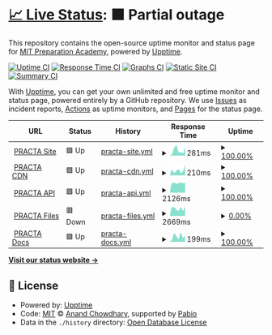# [📈 Live Status](https://demo.upptime.js.org): <!--live status--> **🟧 Partial outage**

This repository contains the open-source uptime monitor and status page for [MIT Preparation Academy](mitpa.tech), powered by [Upptime](https://github.com/upptime/upptime).

[![Uptime CI](https://github.com/MITPAcademy/status.mitpa.tech/workflows/Uptime%20CI/badge.svg)](https://github.com/MITPAcademy/status.mitpa.tech/actions?query=workflow%3A%22Uptime+CI%22)
[![Response Time CI](https://github.com/MITPAcademy/status.mitpa.tech/workflows/Response%20Time%20CI/badge.svg)](https://github.com/MITPAcademy/status.mitpa.tech/actions?query=workflow%3A%22Response+Time+CI%22)
[![Graphs CI](https://github.com/MITPAcademy/status.mitpa.tech/workflows/Graphs%20CI/badge.svg)](https://github.com/MITPAcademy/status.mitpa.tech/actions?query=workflow%3A%22Graphs+CI%22)
[![Static Site CI](https://github.com/MITPAcademy/status.mitpa.tech/workflows/Static%20Site%20CI/badge.svg)](https://github.com/MITPAcademy/status.mitpa.tech/actions?query=workflow%3A%22Static+Site+CI%22)
[![Summary CI](https://github.com/MITPAcademy/status.mitpa.tech/workflows/Summary%20CI/badge.svg)](https://github.com/MITPAcademy/status.mitpa.tech/actions?query=workflow%3A%22Summary+CI%22)

With [Upptime](https://upptime.js.org), you can get your own unlimited and free uptime monitor and status page, powered entirely by a GitHub repository. We use [Issues](https://github.com/MITPAcademy/status.mitpa.tech/issues) as incident reports, [Actions](https://github.com/MITPAcademy/status.mitpa.tech/actions) as uptime monitors, and [Pages](https://demo.upptime.js.org) for the status page.

<!--start: status pages-->
<!-- This summary is generated by Upptime (https://github.com/upptime/upptime) -->
<!-- Do not edit this manually, your changes will be overwritten -->
<!-- prettier-ignore -->
| URL | Status | History | Response Time | Uptime |
| --- | ------ | ------- | ------------- | ------ |
| <img alt="" src="https://icons.duckduckgo.com/ip3/www.practa.tech.ico" height="13"> [PRACTA Site](https://www.practa.tech) | 🟩 Up | [practa-site.yml](https://github.com/PRACTAcademy/status.practa.tech/commits/HEAD/history/practa-site.yml) | <details><summary><img alt="Response time graph" src="./graphs/practa-site/response-time-week.png" height="20"> 281ms</summary><br><a href="https://PRACTAcademy.github.io/status.practa.tech/history/practa-site"><img alt="Response time 369" src="https://img.shields.io/endpoint?url=https%3A%2F%2Fraw.githubusercontent.com%2FPRACTAcademy%2Fstatus.practa.tech%2FHEAD%2Fapi%2Fpracta-site%2Fresponse-time.json"></a><br><a href="https://PRACTAcademy.github.io/status.practa.tech/history/practa-site"><img alt="24-hour response time 269" src="https://img.shields.io/endpoint?url=https%3A%2F%2Fraw.githubusercontent.com%2FPRACTAcademy%2Fstatus.practa.tech%2FHEAD%2Fapi%2Fpracta-site%2Fresponse-time-day.json"></a><br><a href="https://PRACTAcademy.github.io/status.practa.tech/history/practa-site"><img alt="7-day response time 281" src="https://img.shields.io/endpoint?url=https%3A%2F%2Fraw.githubusercontent.com%2FPRACTAcademy%2Fstatus.practa.tech%2FHEAD%2Fapi%2Fpracta-site%2Fresponse-time-week.json"></a><br><a href="https://PRACTAcademy.github.io/status.practa.tech/history/practa-site"><img alt="30-day response time 337" src="https://img.shields.io/endpoint?url=https%3A%2F%2Fraw.githubusercontent.com%2FPRACTAcademy%2Fstatus.practa.tech%2FHEAD%2Fapi%2Fpracta-site%2Fresponse-time-month.json"></a><br><a href="https://PRACTAcademy.github.io/status.practa.tech/history/practa-site"><img alt="1-year response time 369" src="https://img.shields.io/endpoint?url=https%3A%2F%2Fraw.githubusercontent.com%2FPRACTAcademy%2Fstatus.practa.tech%2FHEAD%2Fapi%2Fpracta-site%2Fresponse-time-year.json"></a></details> | <details><summary><a href="https://PRACTAcademy.github.io/status.practa.tech/history/practa-site">100.00%</a></summary><a href="https://PRACTAcademy.github.io/status.practa.tech/history/practa-site"><img alt="All-time uptime 99.88%" src="https://img.shields.io/endpoint?url=https%3A%2F%2Fraw.githubusercontent.com%2FPRACTAcademy%2Fstatus.practa.tech%2FHEAD%2Fapi%2Fpracta-site%2Fuptime.json"></a><br><a href="https://PRACTAcademy.github.io/status.practa.tech/history/practa-site"><img alt="24-hour uptime 100.00%" src="https://img.shields.io/endpoint?url=https%3A%2F%2Fraw.githubusercontent.com%2FPRACTAcademy%2Fstatus.practa.tech%2FHEAD%2Fapi%2Fpracta-site%2Fuptime-day.json"></a><br><a href="https://PRACTAcademy.github.io/status.practa.tech/history/practa-site"><img alt="7-day uptime 100.00%" src="https://img.shields.io/endpoint?url=https%3A%2F%2Fraw.githubusercontent.com%2FPRACTAcademy%2Fstatus.practa.tech%2FHEAD%2Fapi%2Fpracta-site%2Fuptime-week.json"></a><br><a href="https://PRACTAcademy.github.io/status.practa.tech/history/practa-site"><img alt="30-day uptime 99.90%" src="https://img.shields.io/endpoint?url=https%3A%2F%2Fraw.githubusercontent.com%2FPRACTAcademy%2Fstatus.practa.tech%2FHEAD%2Fapi%2Fpracta-site%2Fuptime-month.json"></a><br><a href="https://PRACTAcademy.github.io/status.practa.tech/history/practa-site"><img alt="1-year uptime 99.88%" src="https://img.shields.io/endpoint?url=https%3A%2F%2Fraw.githubusercontent.com%2FPRACTAcademy%2Fstatus.practa.tech%2FHEAD%2Fapi%2Fpracta-site%2Fuptime-year.json"></a></details>
| <img alt="" src="https://icons.duckduckgo.com/ip3/cdn.practa.tech.ico" height="13"> [PRACTA CDN](https://cdn.practa.tech) | 🟩 Up | [practa-cdn.yml](https://github.com/PRACTAcademy/status.practa.tech/commits/HEAD/history/practa-cdn.yml) | <details><summary><img alt="Response time graph" src="./graphs/practa-cdn/response-time-week.png" height="20"> 210ms</summary><br><a href="https://PRACTAcademy.github.io/status.practa.tech/history/practa-cdn"><img alt="Response time 317" src="https://img.shields.io/endpoint?url=https%3A%2F%2Fraw.githubusercontent.com%2FPRACTAcademy%2Fstatus.practa.tech%2FHEAD%2Fapi%2Fpracta-cdn%2Fresponse-time.json"></a><br><a href="https://PRACTAcademy.github.io/status.practa.tech/history/practa-cdn"><img alt="24-hour response time 174" src="https://img.shields.io/endpoint?url=https%3A%2F%2Fraw.githubusercontent.com%2FPRACTAcademy%2Fstatus.practa.tech%2FHEAD%2Fapi%2Fpracta-cdn%2Fresponse-time-day.json"></a><br><a href="https://PRACTAcademy.github.io/status.practa.tech/history/practa-cdn"><img alt="7-day response time 210" src="https://img.shields.io/endpoint?url=https%3A%2F%2Fraw.githubusercontent.com%2FPRACTAcademy%2Fstatus.practa.tech%2FHEAD%2Fapi%2Fpracta-cdn%2Fresponse-time-week.json"></a><br><a href="https://PRACTAcademy.github.io/status.practa.tech/history/practa-cdn"><img alt="30-day response time 236" src="https://img.shields.io/endpoint?url=https%3A%2F%2Fraw.githubusercontent.com%2FPRACTAcademy%2Fstatus.practa.tech%2FHEAD%2Fapi%2Fpracta-cdn%2Fresponse-time-month.json"></a><br><a href="https://PRACTAcademy.github.io/status.practa.tech/history/practa-cdn"><img alt="1-year response time 317" src="https://img.shields.io/endpoint?url=https%3A%2F%2Fraw.githubusercontent.com%2FPRACTAcademy%2Fstatus.practa.tech%2FHEAD%2Fapi%2Fpracta-cdn%2Fresponse-time-year.json"></a></details> | <details><summary><a href="https://PRACTAcademy.github.io/status.practa.tech/history/practa-cdn">100.00%</a></summary><a href="https://PRACTAcademy.github.io/status.practa.tech/history/practa-cdn"><img alt="All-time uptime 99.88%" src="https://img.shields.io/endpoint?url=https%3A%2F%2Fraw.githubusercontent.com%2FPRACTAcademy%2Fstatus.practa.tech%2FHEAD%2Fapi%2Fpracta-cdn%2Fuptime.json"></a><br><a href="https://PRACTAcademy.github.io/status.practa.tech/history/practa-cdn"><img alt="24-hour uptime 100.00%" src="https://img.shields.io/endpoint?url=https%3A%2F%2Fraw.githubusercontent.com%2FPRACTAcademy%2Fstatus.practa.tech%2FHEAD%2Fapi%2Fpracta-cdn%2Fuptime-day.json"></a><br><a href="https://PRACTAcademy.github.io/status.practa.tech/history/practa-cdn"><img alt="7-day uptime 100.00%" src="https://img.shields.io/endpoint?url=https%3A%2F%2Fraw.githubusercontent.com%2FPRACTAcademy%2Fstatus.practa.tech%2FHEAD%2Fapi%2Fpracta-cdn%2Fuptime-week.json"></a><br><a href="https://PRACTAcademy.github.io/status.practa.tech/history/practa-cdn"><img alt="30-day uptime 99.90%" src="https://img.shields.io/endpoint?url=https%3A%2F%2Fraw.githubusercontent.com%2FPRACTAcademy%2Fstatus.practa.tech%2FHEAD%2Fapi%2Fpracta-cdn%2Fuptime-month.json"></a><br><a href="https://PRACTAcademy.github.io/status.practa.tech/history/practa-cdn"><img alt="1-year uptime 99.88%" src="https://img.shields.io/endpoint?url=https%3A%2F%2Fraw.githubusercontent.com%2FPRACTAcademy%2Fstatus.practa.tech%2FHEAD%2Fapi%2Fpracta-cdn%2Fuptime-year.json"></a></details>
| <img alt="" src="https://icons.duckduckgo.com/ip3/api.practa.tech.ico" height="13"> [PRACTA API](https://api.practa.tech/status) | 🟩 Up | [practa-api.yml](https://github.com/PRACTAcademy/status.practa.tech/commits/HEAD/history/practa-api.yml) | <details><summary><img alt="Response time graph" src="./graphs/practa-api/response-time-week.png" height="20"> 2126ms</summary><br><a href="https://PRACTAcademy.github.io/status.practa.tech/history/practa-api"><img alt="Response time 630" src="https://img.shields.io/endpoint?url=https%3A%2F%2Fraw.githubusercontent.com%2FPRACTAcademy%2Fstatus.practa.tech%2FHEAD%2Fapi%2Fpracta-api%2Fresponse-time.json"></a><br><a href="https://PRACTAcademy.github.io/status.practa.tech/history/practa-api"><img alt="24-hour response time 782" src="https://img.shields.io/endpoint?url=https%3A%2F%2Fraw.githubusercontent.com%2FPRACTAcademy%2Fstatus.practa.tech%2FHEAD%2Fapi%2Fpracta-api%2Fresponse-time-day.json"></a><br><a href="https://PRACTAcademy.github.io/status.practa.tech/history/practa-api"><img alt="7-day response time 2126" src="https://img.shields.io/endpoint?url=https%3A%2F%2Fraw.githubusercontent.com%2FPRACTAcademy%2Fstatus.practa.tech%2FHEAD%2Fapi%2Fpracta-api%2Fresponse-time-week.json"></a><br><a href="https://PRACTAcademy.github.io/status.practa.tech/history/practa-api"><img alt="30-day response time 996" src="https://img.shields.io/endpoint?url=https%3A%2F%2Fraw.githubusercontent.com%2FPRACTAcademy%2Fstatus.practa.tech%2FHEAD%2Fapi%2Fpracta-api%2Fresponse-time-month.json"></a><br><a href="https://PRACTAcademy.github.io/status.practa.tech/history/practa-api"><img alt="1-year response time 630" src="https://img.shields.io/endpoint?url=https%3A%2F%2Fraw.githubusercontent.com%2FPRACTAcademy%2Fstatus.practa.tech%2FHEAD%2Fapi%2Fpracta-api%2Fresponse-time-year.json"></a></details> | <details><summary><a href="https://PRACTAcademy.github.io/status.practa.tech/history/practa-api">100.00%</a></summary><a href="https://PRACTAcademy.github.io/status.practa.tech/history/practa-api"><img alt="All-time uptime 98.81%" src="https://img.shields.io/endpoint?url=https%3A%2F%2Fraw.githubusercontent.com%2FPRACTAcademy%2Fstatus.practa.tech%2FHEAD%2Fapi%2Fpracta-api%2Fuptime.json"></a><br><a href="https://PRACTAcademy.github.io/status.practa.tech/history/practa-api"><img alt="24-hour uptime 100.00%" src="https://img.shields.io/endpoint?url=https%3A%2F%2Fraw.githubusercontent.com%2FPRACTAcademy%2Fstatus.practa.tech%2FHEAD%2Fapi%2Fpracta-api%2Fuptime-day.json"></a><br><a href="https://PRACTAcademy.github.io/status.practa.tech/history/practa-api"><img alt="7-day uptime 100.00%" src="https://img.shields.io/endpoint?url=https%3A%2F%2Fraw.githubusercontent.com%2FPRACTAcademy%2Fstatus.practa.tech%2FHEAD%2Fapi%2Fpracta-api%2Fuptime-week.json"></a><br><a href="https://PRACTAcademy.github.io/status.practa.tech/history/practa-api"><img alt="30-day uptime 99.90%" src="https://img.shields.io/endpoint?url=https%3A%2F%2Fraw.githubusercontent.com%2FPRACTAcademy%2Fstatus.practa.tech%2FHEAD%2Fapi%2Fpracta-api%2Fuptime-month.json"></a><br><a href="https://PRACTAcademy.github.io/status.practa.tech/history/practa-api"><img alt="1-year uptime 98.81%" src="https://img.shields.io/endpoint?url=https%3A%2F%2Fraw.githubusercontent.com%2FPRACTAcademy%2Fstatus.practa.tech%2FHEAD%2Fapi%2Fpracta-api%2Fuptime-year.json"></a></details>
| <img alt="" src="https://icons.duckduckgo.com/ip3/files.practa.tech.ico" height="13"> [PRACTA Files](https://files.practa.tech) | 🟥 Down | [practa-files.yml](https://github.com/PRACTAcademy/status.practa.tech/commits/HEAD/history/practa-files.yml) | <details><summary><img alt="Response time graph" src="./graphs/practa-files/response-time-week.png" height="20"> 2669ms</summary><br><a href="https://PRACTAcademy.github.io/status.practa.tech/history/practa-files"><img alt="Response time 1489" src="https://img.shields.io/endpoint?url=https%3A%2F%2Fraw.githubusercontent.com%2FPRACTAcademy%2Fstatus.practa.tech%2FHEAD%2Fapi%2Fpracta-files%2Fresponse-time.json"></a><br><a href="https://PRACTAcademy.github.io/status.practa.tech/history/practa-files"><img alt="24-hour response time 1976" src="https://img.shields.io/endpoint?url=https%3A%2F%2Fraw.githubusercontent.com%2FPRACTAcademy%2Fstatus.practa.tech%2FHEAD%2Fapi%2Fpracta-files%2Fresponse-time-day.json"></a><br><a href="https://PRACTAcademy.github.io/status.practa.tech/history/practa-files"><img alt="7-day response time 2669" src="https://img.shields.io/endpoint?url=https%3A%2F%2Fraw.githubusercontent.com%2FPRACTAcademy%2Fstatus.practa.tech%2FHEAD%2Fapi%2Fpracta-files%2Fresponse-time-week.json"></a><br><a href="https://PRACTAcademy.github.io/status.practa.tech/history/practa-files"><img alt="30-day response time 2866" src="https://img.shields.io/endpoint?url=https%3A%2F%2Fraw.githubusercontent.com%2FPRACTAcademy%2Fstatus.practa.tech%2FHEAD%2Fapi%2Fpracta-files%2Fresponse-time-month.json"></a><br><a href="https://PRACTAcademy.github.io/status.practa.tech/history/practa-files"><img alt="1-year response time 1489" src="https://img.shields.io/endpoint?url=https%3A%2F%2Fraw.githubusercontent.com%2FPRACTAcademy%2Fstatus.practa.tech%2FHEAD%2Fapi%2Fpracta-files%2Fresponse-time-year.json"></a></details> | <details><summary><a href="https://PRACTAcademy.github.io/status.practa.tech/history/practa-files">0.00%</a></summary><a href="https://PRACTAcademy.github.io/status.practa.tech/history/practa-files"><img alt="All-time uptime 63.33%" src="https://img.shields.io/endpoint?url=https%3A%2F%2Fraw.githubusercontent.com%2FPRACTAcademy%2Fstatus.practa.tech%2FHEAD%2Fapi%2Fpracta-files%2Fuptime.json"></a><br><a href="https://PRACTAcademy.github.io/status.practa.tech/history/practa-files"><img alt="24-hour uptime 0.00%" src="https://img.shields.io/endpoint?url=https%3A%2F%2Fraw.githubusercontent.com%2FPRACTAcademy%2Fstatus.practa.tech%2FHEAD%2Fapi%2Fpracta-files%2Fuptime-day.json"></a><br><a href="https://PRACTAcademy.github.io/status.practa.tech/history/practa-files"><img alt="7-day uptime 0.00%" src="https://img.shields.io/endpoint?url=https%3A%2F%2Fraw.githubusercontent.com%2FPRACTAcademy%2Fstatus.practa.tech%2FHEAD%2Fapi%2Fpracta-files%2Fuptime-week.json"></a><br><a href="https://PRACTAcademy.github.io/status.practa.tech/history/practa-files"><img alt="30-day uptime 1.38%" src="https://img.shields.io/endpoint?url=https%3A%2F%2Fraw.githubusercontent.com%2FPRACTAcademy%2Fstatus.practa.tech%2FHEAD%2Fapi%2Fpracta-files%2Fuptime-month.json"></a><br><a href="https://PRACTAcademy.github.io/status.practa.tech/history/practa-files"><img alt="1-year uptime 63.33%" src="https://img.shields.io/endpoint?url=https%3A%2F%2Fraw.githubusercontent.com%2FPRACTAcademy%2Fstatus.practa.tech%2FHEAD%2Fapi%2Fpracta-files%2Fuptime-year.json"></a></details>
| <img alt="" src="https://icons.duckduckgo.com/ip3/docs.practa.tech.ico" height="13"> [PRACTA Docs](https://docs.practa.tech) | 🟩 Up | [practa-docs.yml](https://github.com/PRACTAcademy/status.practa.tech/commits/HEAD/history/practa-docs.yml) | <details><summary><img alt="Response time graph" src="./graphs/practa-docs/response-time-week.png" height="20"> 199ms</summary><br><a href="https://PRACTAcademy.github.io/status.practa.tech/history/practa-docs"><img alt="Response time 236" src="https://img.shields.io/endpoint?url=https%3A%2F%2Fraw.githubusercontent.com%2FPRACTAcademy%2Fstatus.practa.tech%2FHEAD%2Fapi%2Fpracta-docs%2Fresponse-time.json"></a><br><a href="https://PRACTAcademy.github.io/status.practa.tech/history/practa-docs"><img alt="24-hour response time 192" src="https://img.shields.io/endpoint?url=https%3A%2F%2Fraw.githubusercontent.com%2FPRACTAcademy%2Fstatus.practa.tech%2FHEAD%2Fapi%2Fpracta-docs%2Fresponse-time-day.json"></a><br><a href="https://PRACTAcademy.github.io/status.practa.tech/history/practa-docs"><img alt="7-day response time 199" src="https://img.shields.io/endpoint?url=https%3A%2F%2Fraw.githubusercontent.com%2FPRACTAcademy%2Fstatus.practa.tech%2FHEAD%2Fapi%2Fpracta-docs%2Fresponse-time-week.json"></a><br><a href="https://PRACTAcademy.github.io/status.practa.tech/history/practa-docs"><img alt="30-day response time 171" src="https://img.shields.io/endpoint?url=https%3A%2F%2Fraw.githubusercontent.com%2FPRACTAcademy%2Fstatus.practa.tech%2FHEAD%2Fapi%2Fpracta-docs%2Fresponse-time-month.json"></a><br><a href="https://PRACTAcademy.github.io/status.practa.tech/history/practa-docs"><img alt="1-year response time 236" src="https://img.shields.io/endpoint?url=https%3A%2F%2Fraw.githubusercontent.com%2FPRACTAcademy%2Fstatus.practa.tech%2FHEAD%2Fapi%2Fpracta-docs%2Fresponse-time-year.json"></a></details> | <details><summary><a href="https://PRACTAcademy.github.io/status.practa.tech/history/practa-docs">100.00%</a></summary><a href="https://PRACTAcademy.github.io/status.practa.tech/history/practa-docs"><img alt="All-time uptime 99.90%" src="https://img.shields.io/endpoint?url=https%3A%2F%2Fraw.githubusercontent.com%2FPRACTAcademy%2Fstatus.practa.tech%2FHEAD%2Fapi%2Fpracta-docs%2Fuptime.json"></a><br><a href="https://PRACTAcademy.github.io/status.practa.tech/history/practa-docs"><img alt="24-hour uptime 100.00%" src="https://img.shields.io/endpoint?url=https%3A%2F%2Fraw.githubusercontent.com%2FPRACTAcademy%2Fstatus.practa.tech%2FHEAD%2Fapi%2Fpracta-docs%2Fuptime-day.json"></a><br><a href="https://PRACTAcademy.github.io/status.practa.tech/history/practa-docs"><img alt="7-day uptime 100.00%" src="https://img.shields.io/endpoint?url=https%3A%2F%2Fraw.githubusercontent.com%2FPRACTAcademy%2Fstatus.practa.tech%2FHEAD%2Fapi%2Fpracta-docs%2Fuptime-week.json"></a><br><a href="https://PRACTAcademy.github.io/status.practa.tech/history/practa-docs"><img alt="30-day uptime 99.90%" src="https://img.shields.io/endpoint?url=https%3A%2F%2Fraw.githubusercontent.com%2FPRACTAcademy%2Fstatus.practa.tech%2FHEAD%2Fapi%2Fpracta-docs%2Fuptime-month.json"></a><br><a href="https://PRACTAcademy.github.io/status.practa.tech/history/practa-docs"><img alt="1-year uptime 99.90%" src="https://img.shields.io/endpoint?url=https%3A%2F%2Fraw.githubusercontent.com%2FPRACTAcademy%2Fstatus.practa.tech%2FHEAD%2Fapi%2Fpracta-docs%2Fuptime-year.json"></a></details>

<!--end: status pages-->

[**Visit our status website →**](https://demo.upptime.js.org)

## 📄 License

- Powered by: [Upptime](https://github.com/upptime/upptime)
- Code: [MIT](./LICENSE) © [Anand Chowdhary](https://anandchowdhary.com), supported by [Pabio](https://pabio.com)
- Data in the `./history` directory: [Open Database License](https://opendatacommons.org/licenses/odbl/1-0/)
